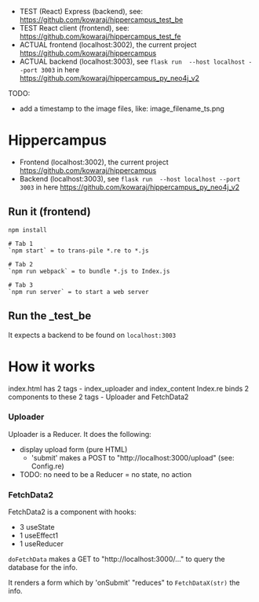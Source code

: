 - TEST (React) Express (backend), see: https://github.com/kowaraj/hippercampus_test_be
- TEST React client (frontend), see: https://github.com/kowaraj/hippercampus_test_fe
- ACTUAL frontend (localhost:3002), the current project https://github.com/kowaraj/hippercampus
- ACTUAL backend (localhost:3003), see `flask run  --host localhost --port 3003` in here https://github.com/kowaraj/hippercampus_py_neo4j_v2

TODO:
- add a timestamp to the image files, like: image_filename_ts.png


# Hippercampus

- Frontend (localhost:3002), the current project https://github.com/kowaraj/hippercampus
- Backend (localhost:3003), see `flask run  --host localhost --port 3003` in here https://github.com/kowaraj/hippercampus_py_neo4j_v2

## Run it (frontend)
```
npm install

# Tab 1
`npm start` = to trans-pile *.re to *.js

# Tab 2
`npm run webpack` = to bundle *.js to Index.js

# Tab 3
`npm run server` = to start a web server
```

## Run the _test_be

It expects a backend to be found on `localhost:3003`

# How it works

index.html has 2 tags - index_uploader and index_content
Index.re binds 2 components to these 2 tags - Uploader and FetchData2

### Uploader 

Uploader is a Reducer. It does the following:
- display upload form (pure HTML)
  - 'submit' makes a POST to "http://localhost:3000/upload" (see: Config.re)
- TODO: no need to be a Reducer = no state, no action

### FetchData2

FetchData2 is a component with hooks:
- 3 useState
- 1 useEffect1
- 1 useReducer

`doFetchData` makes a GET to "http://localhost:3000/..." to query the database for the info.

It renders a form which by 'onSubmit' "reduces" to `FetchDataX(str)` the info.




